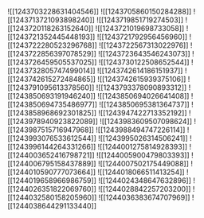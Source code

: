 ![[1243703228631404546]]
![[1243705860150284288]]
![[1243713721093898240]]
![[1243719851719274503]]
![[1243720118263152640]]
![[1243721019698733058]]
![[1243721352445448193]]
![[1243721792956456960]]
![[1243722280523296768]]
![[1243722567313022976]]
![[1243722856397078529]]
![[1243723643546243073]]
![[1243726459505537025]]
![[1243730122508652544]]
![[1243732805747499014]]
![[1243742614186151937]]
![[1243742615272484865]]
![[1243742615939375106]]
![[1243791095613378560]]
![[1243793378090893312]]
![[1243850693191946240]]
![[1243850694026641408]]
![[1243850694735486977]]
![[1243850695381364737]]
![[1243858968692301825]]
![[1243947422713352192]]
![[1243978940923822089]]
![[1243983609507098624]]
![[1243987515716947968]]
![[1243988494747226114]]
![[1243993076533612544]]
![[1243995026314506241]]
![[1243996144264331266]]
![[1244001275814928393]]
![[1244003652416798721]]
![[1244005900479803393]]
![[1244006795158437889]]
![[1244007502175449088]]
![[1244010590777073664]]
![[1244018066511413254]]
![[1244019658966986759]]
![[1244024348647632896]]
![[1244026351822069760]]
![[1244028842257203200]]
![[1244032580158205960]]
![[1244036383674707969]]
![[1244038644291133440]]
